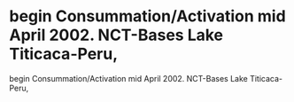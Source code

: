 # begin Consummation/Activation mid April 2002. NCT-Bases Lake Titicaca-Peru,

begin Consummation/Activation mid April 2002. NCT-Bases Lake Titicaca-Peru,